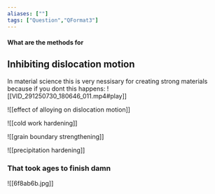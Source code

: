 ```yaml
---
aliases: [""]
tags: ["Question","QFormat3"]
---
```


#### What are the methods for
## Inhibiting dislocation motion
In material science this is very nessisary for creating strong materials because if you dont this happens:
![[VID_291250730_180646_011.mp4#play]]

![[effect of alloying on dislocation motion]]

![[cold work hardening]]

![[grain boundary strengthening]]

![[precipitation hardening]]

### That took ages to finish damn
![[6f8ab6b.jpg]]
